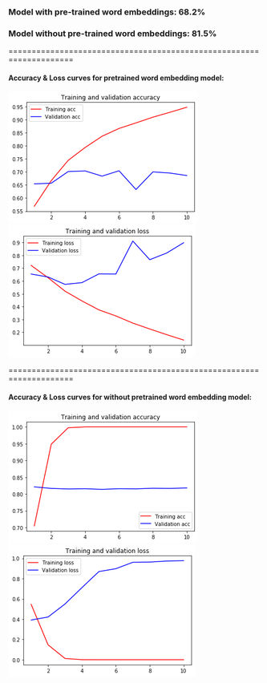 ### Model with pre-trained word embeddings: 68.2%

### Model without pre-trained word embeddings: 81.5%

====================================================================

#### Accuracy & Loss curves for pretrained word embedding model:

<img src="images/pretrained_acc.png" alt="pretrained_acc_curve">

<img src="images/pretrained_loss.png" alt="pretrained_loss_curve">



====================================================================

#### Accuracy & Loss curves for without pretrained word embedding model:

<img src="images/without_pretrained_acc.png" alt="without_pretrained_acc_curve">

<img src="images/without_pretrained_loss.png" alt="without_pretrained_loss_curve">

